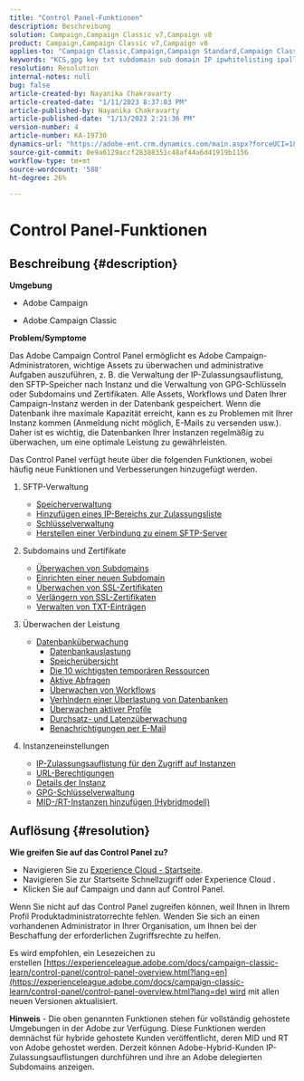 ```yaml
---
title: "Control Panel-Funktionen"
description: Beschreibung
solution: Campaign,Campaign Classic v7,Campaign v8
product: Campaign,Campaign Classic v7,Campaign v8
applies-to: "Campaign Classic,Campaign,Campaign Standard,Campaign Classic v7,Campaign v8"
keywords: "KCS,gpg key txt subdomain sub domain IP ipwhitelisting ipallowlisting ip allow listing database workflow delegation cname csr ssl sftp txt url permission monitoring durchsatz"
resolution: Resolution
internal-notes: null
bug: false
article-created-by: Nayanika Chakravarty
article-created-date: "1/11/2023 8:37:03 PM"
article-published-by: Nayanika Chakravarty
article-published-date: "1/13/2023 2:21:36 PM"
version-number: 4
article-number: KA-19730
dynamics-url: "https://adobe-ent.crm.dynamics.com/main.aspx?forceUCI=1&pagetype=entityrecord&etn=knowledgearticle&id=cc4c39b4-ef91-ed11-aad1-6045bd0065b6"
source-git-commit: 0e9a6129accf28388351c48af44a6d41919b1156
workflow-type: tm+mt
source-wordcount: '588'
ht-degree: 26%

---
```


# Control Panel-Funktionen

## Beschreibung {#description}


<b>Umgebung</b>

- Adobe Campaign

- Adobe Campaign Classic

<b>Problem/Symptome</b>

Das Adobe Campaign Control Panel ermöglicht es Adobe Campaign-Administratoren, wichtige Assets zu überwachen und administrative Aufgaben auszuführen, z. B. die Verwaltung der IP-Zulassungsauflistung, den SFTP-Speicher nach Instanz und die Verwaltung von GPG-Schlüsseln oder Subdomains und Zertifikaten. Alle Assets, Workflows und Daten Ihrer Campaign-Instanz werden in der Datenbank gespeichert. Wenn die Datenbank ihre maximale Kapazität erreicht, kann es zu Problemen mit Ihrer Instanz kommen (Anmeldung nicht möglich, E-Mails zu versenden usw.). Daher ist es wichtig, die Datenbanken Ihrer Instanzen regelmäßig zu überwachen, um eine optimale Leistung zu gewährleisten.

Das Control Panel verfügt heute über die folgenden Funktionen, wobei häufig neue Funktionen und Verbesserungen hinzugefügt werden.

1. SFTP-Verwaltung
   - [Speicherverwaltung](https://experienceleague.adobe.com/docs/control-panel/using/sftp-management/sftp-storage-management.html?lang=en)
   - [Hinzufügen eines IP-Bereichs zur Zulassungsliste](https://experienceleague.adobe.com/docs/control-panel/using/sftp-management/ip-range-allow-listing.html?lang=en)
   - [Schlüsselverwaltung](https://experienceleague.adobe.com/docs/control-panel/using/sftp-management/key-management.html?lang=de)
   - [Herstellen einer Verbindung zu einem SFTP-Server](https://experienceleague.adobe.com/docs/control-panel/using/sftp-management/logging-into-sftp-server.html?lang=en)
2. Subdomains und Zertifikate
   - [Überwachen von Subdomains](https://experienceleague.adobe.com/docs/control-panel/using/subdomains-and-certificates/monitoring-subdomains.html?lang=en)
   - [Einrichten einer neuen Subdomain](https://experienceleague.adobe.com/docs/control-panel/using/subdomains-and-certificates/setting-up-new-subdomain.html?lang=de)
   - [Überwachen von SSL-Zertifikaten](https://experienceleague.adobe.com/docs/control-panel/using/subdomains-and-certificates/monitoring-ssl-certificates.html?lang=en)
   - [Verlängern von SSL-Zertifikaten](https://experienceleague.adobe.com/docs/control-panel/using/subdomains-and-certificates/renewing-subdomain-certificate.html?lang=de)
   - [Verwalten von TXT-Einträgen](https://experienceleague.adobe.com/docs/control-panel/using/subdomains-and-certificates/managing-txt-records.html?lang=en)
3. Überwachen der Leistung
   - [Datenbanküberwachung](https://experienceleague.adobe.com/docs/control-panel/using/performance-monitoring/database-monitoring/database-monitoring.html?lang=de)
      - [Datenbankauslastung](https://experienceleague.adobe.com/docs/control-panel/using/performance-monitoring/database-monitoring/database-utilization.html?lang=en)
      - [Speicherübersicht](https://experienceleague.adobe.com/docs/control-panel/using/performance-monitoring/database-monitoring/database-storage-overview.html?lang=en)
      - [Die 10 wichtigsten temporären Ressourcen](https://experienceleague.adobe.com/docs/control-panel/using/performance-monitoring/database-monitoring/database-top-ten-resources.html?lang=en)
      - [Aktive Abfragen](https://experienceleague.adobe.com/docs/control-panel/using/performance-monitoring/database-monitoring/database-active-queries.html?lang=en)
      - [Überwachen von Workflows](https://experienceleague.adobe.com/docs/control-panel/using/performance-monitoring/database-monitoring/workflow-monitoring.html?lang=de)
      - [Verhindern einer Überlastung von Datenbanken](https://experienceleague.adobe.com/docs/control-panel/using/performance-monitoring/database-monitoring/database-preventing-overload.html?lang=en)
      - [Überwachen aktiver Profile](https://experienceleague.adobe.com/docs/control-panel/using/performance-monitoring/active-profiles-monitoring.html?lang=en)
      - [Durchsatz- und Latenzüberwachung](https://experienceleague.adobe.com/docs/control-panel/using/performance-monitoring/thoughputs-latencies.html?lang=de)
      - [Benachrichtigungen per E-Mail](https://experienceleague.adobe.com/docs/control-panel/using/performance-monitoring/email-alerting.html?lang=en)
4. Instanzeneinstellungen

   - [IP-Zulassungsauflistung für den Zugriff auf Instanzen](https://experienceleague.adobe.com/docs/control-panel/using/instances-settings/ip-allow-listing-instance-access.html?lang=en)
   - [URL-Berechtigungen](https://experienceleague.adobe.com/docs/control-panel/using/instances-settings/url-permissions.html?lang=en)
   - [Details der Instanz](https://experienceleague.adobe.com/docs/control-panel/using/instances-settings/instance-details.html?lang=en)
   - [GPG-Schlüsselverwaltung](https://experienceleague.adobe.com/docs/control-panel/using/instances-settings/gpg-keys-management.html?lang=de)
   - [MID-/RT-Instanzen hinzufügen (Hybridmodell)](https://experienceleague.adobe.com/docs/control-panel/using/instances-settings/external-accounts.html?lang=en)



## Auflösung {#resolution}


<b>Wie greifen Sie auf das Control Panel zu? </b>

- Navigieren Sie zu [Experience Cloud - Startseite](https://experiencecloud.adobe.com).
- Navigieren Sie zur Startseite Schnellzugriff oder Experience Cloud .
- Klicken Sie auf Campaign und dann auf Control Panel.


Wenn Sie nicht auf das Control Panel zugreifen können, weil Ihnen in Ihrem Profil Produktadministratorrechte fehlen. Wenden Sie sich an einen vorhandenen Administrator in Ihrer Organisation, um Ihnen bei der Beschaffung der erforderlichen Zugriffsrechte zu helfen.

Es wird empfohlen, ein Lesezeichen zu erstellen [https://experienceleague.adobe.com/docs/campaign-classic-learn/control-panel/control-panel-overview.html?lang=en](https://experienceleague.adobe.com/docs/campaign-classic-learn/control-panel/control-panel-overview.html?lang=de) wird mit allen neuen Versionen aktualisiert.

<b>Hinweis</b> - Die oben genannten Funktionen stehen für vollständig gehostete Umgebungen in der Adobe zur Verfügung. Diese Funktionen werden demnächst für hybride gehostete Kunden veröffentlicht, deren MID und RT von Adobe gehostet werden. Derzeit können Adobe-Hybrid-Kunden IP-Zulassungsauflistungen durchführen und ihre an Adobe delegierten Subdomains anzeigen.
